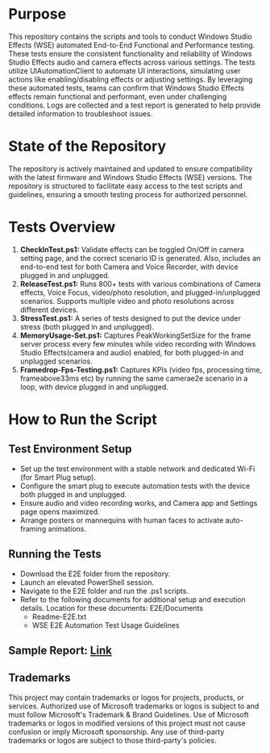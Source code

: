 Purpose
=======
This repository contains the scripts and tools to conduct Windows Studio Effects (WSE) automated End-to-End Functional and Performance testing. These tests ensure the consistent functionality and reliability of Windows Studio Effects audio and camera effects across various settings.
The tests utilize UIAutomationClient to automate UI interactions, simulating user actions like enabling/disabling effects or adjusting settings. By leveraging these automated tests, teams can confirm that Windows Studio Effects effects remain functional and performant, even under challenging conditions.
Logs are collected and a test report is generated to help provide detailed information to troubleshoot issues.

State of the Repository
=======================
The repository is actively maintained and updated to ensure compatibility with the latest firmware and Windows Studio Effects (WSE) versions. The repository is structured to facilitate easy access to the test scripts and guidelines, ensuring a smooth testing process for authorized personnel.

Tests Overview
==============

1.    **CheckInTest.ps1:** Validate effects can be toggled On/Off in camera setting page, and the correct scenario ID is generated. Also, includes an end-to-end test for both Camera and Voice Recorder, with device plugged in and unplugged.
2. **ReleaseTest.ps1:** Runs 800+ tests with various combinations of Camera effects, Voice Focus, video/photo resolution, and plugged-in/unplugged scenarios. Supports multiple video and photo resolutions across different devices.
3. **StressTest.ps1:** A series of tests designed to put the device under stress (both plugged in and unplugged).
4. **MemoryUsage-Set.ps1:** Captures PeakWorkingSetSize for the frame server process every few minutes while video recording with Windows Studio Effects(camera and audio) enabled, for both plugged-in and unplugged scenarios.
5. **Framedrop-Fps-Testing.ps1:** Captures KPIs (video fps, processing time, frameabove33ms etc) by running the same camerae2e scenario in a loop, with device plugged in and unplugged.  
 
How to Run the Script
=====================
Test Environment Setup
----------------------
* Set up the test environment with a stable network and dedicated Wi-Fi (for Smart Plug setup).
* Configure the smart plug to execute automation tests with the device both plugged in and unplugged.
* Ensure audio and video recording works, and Camera app and Settings page opens maximized.
* Arrange posters or mannequins with human faces to activate auto-framing animations.

Running the Tests
-----------------
* Download the E2E folder from the repository.
* Launch an elevated PowerShell session.
* Navigate to the E2E folder and run the .ps1 scripts.
* Refer to the following documents for additional setup and execution details. Location for these documents: E2E/Documents 
    - Readme-E2E.txt
    - WSE E2E Automation Test Usage Guidelines

Sample Report:  **[Link](https://microsoft-my.sharepoint.com/:x:/p/jdugar/ET2SO8WbD19IgubwEp91xXEBuSB6_6gEC5blyvZqzvahFA?e=FIAXIs)** 
---


Trademarks
-----
This project may contain trademarks or logos for projects, products, or services. Authorized use of Microsoft trademarks or logos is subject to and must follow Microsoft's Trademark & Brand Guidelines. Use of Microsoft trademarks or logos in modified versions of this project must not cause confusion or imply Microsoft sponsorship. Any use of third-party trademarks or logos are subject to those third-party's policies.
